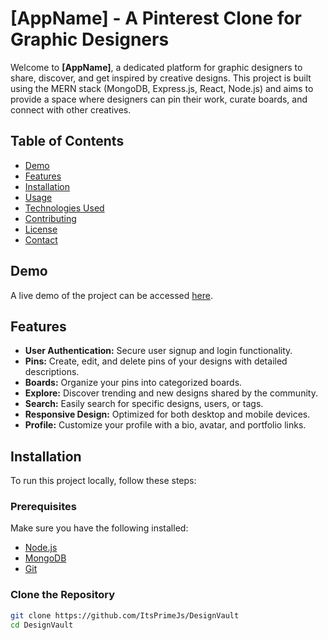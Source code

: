 # [AppName] - A Pinterest Clone for Graphic Designers

Welcome to **[AppName]**, a dedicated platform for graphic designers to share, discover, and get inspired by creative designs. This project is built using the MERN stack (MongoDB, Express.js, React, Node.js) and aims to provide a space where designers can pin their work, curate boards, and connect with other creatives.

## Table of Contents

- [Demo](#demo)
- [Features](#features)
- [Installation](#installation)
- [Usage](#usage)
- [Technologies Used](#technologies-used)
- [Contributing](#contributing)
- [License](#license)
- [Contact](#contact)

## Demo

A live demo of the project can be accessed [here](#).

## Features

- **User Authentication:** Secure user signup and login functionality.
- **Pins:** Create, edit, and delete pins of your designs with detailed descriptions.
- **Boards:** Organize your pins into categorized boards.
- **Explore:** Discover trending and new designs shared by the community.
- **Search:** Easily search for specific designs, users, or tags.
- **Responsive Design:** Optimized for both desktop and mobile devices.
- **Profile:** Customize your profile with a bio, avatar, and portfolio links.

## Installation

To run this project locally, follow these steps:

### Prerequisites

Make sure you have the following installed:

- [Node.js](https://nodejs.org/)
- [MongoDB](https://www.mongodb.com/)
- [Git](https://git-scm.com/)

### Clone the Repository

```bash
git clone https://github.com/ItsPrimeJs/DesignVault
cd DesignVault

